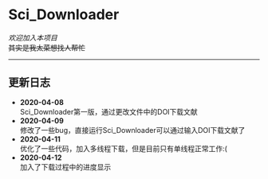# Sci_Downloader  

*欢迎加入本项目*  
~~其实是我太菜想找人帮忙~~  
***
## 更新日志
+ **2020-04-08**   
   Sci_Downloader第一版，通过更改文件中的DOI下载文献  
+ **2020-04-09**   
   修改了一些bug，直接运行Sci_Downloader可以通过输入DOI下载文献了  
+ **2020-04-11**   
   优化了一些代码，加入多线程下载，但是目前只有单线程正常工作:(  
+ **2020-04-12**   
   加入了下载过程中的进度显示  
